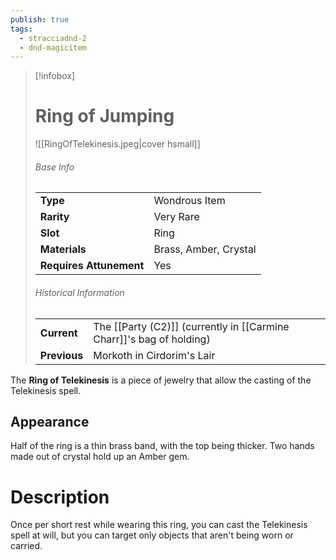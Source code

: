 ```yaml
---
publish: true
tags:
  - stracciadnd-2
  - dnd-magicitem
---
```

> [!infobox]  
> # Ring of Jumping
> ![[RingOfTelekinesis.jpeg|cover hsmall]]
> ###### Base Info
> | | |
> |---|---|
> | **Type** | Wondrous Item |
> | **Rarity** | Very Rare |
> | **Slot** | Ring |
> | **Materials** | Brass, Amber, Crystal |
> | **Requires Attunement** | Yes |
> ###### Historical Information
> | | |
> |---|---|
> | **Current** | The [[Party (C2)]] (currently in [[Carmine Charr]]'s bag of holding) |
> | **Previous** | Morkoth in Cirdorim's Lair |

The **Ring of Telekinesis** is a piece of jewelry that allow the casting of the Telekinesis spell.
## Appearance
Half of the ring is a thin brass band, with the top being thicker. Two hands made out of crystal hold up an Amber gem.
# Description
Once per short rest while wearing this ring, you can cast the Telekinesis spell at will, but you can target only objects that aren't being worn or carried.